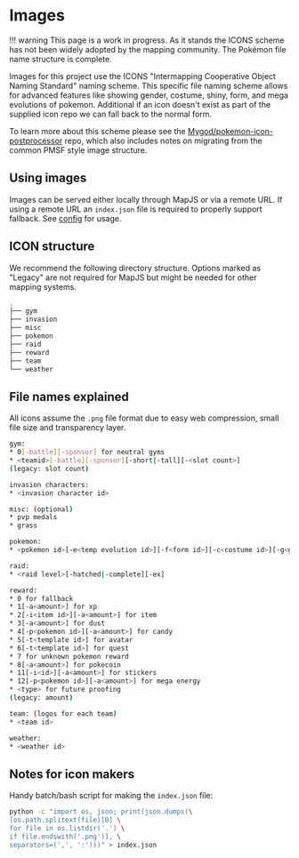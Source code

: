 # Images

!!! warning
    This page is a work in progress. As it stands the ICONS scheme has not been widely
    adopted by the mapping community. The Pokémon file name structure is complete.

Images for this project use the ICONS "Intermapping Cooperative Object Naming Standard"
naming scheme. This specific file naming scheme allows for advanced features like
showing gender, costume, shiny, form, and mega evolutions of pokemon. Additional if an
icon doesn't exist as part of the supplied icon repo we can fall back to the normal form.

To learn more about this scheme please see the [Mygod/pokemon-icon-postprocessor] repo,
which also includes notes on migrating from the common PMSF style image structure.

## Using images

Images can be served either locally through MapJS or via a remote URL. If using a
remote URL an `index.json` file is required to properly support fallback.
See [config](config.md) for usage.

## ICON structure

We recommend the following directory structure. Options marked as "Legacy" are
not required for MapJS but might be needed for other mapping systems.

```sh
.
├── gym
├── invasion
├── misc
├── pokemon
├── raid
├── reward
├── team
└── weather
```

## File names explained

All icons assume the `.png` file format due to easy web compression, small file size
and transparency layer.

```sh
gym:
* 0[-battle][-sponsor] for neutral gyms
* <teamid>[-battle][-sponsor][-short|-tall][-<slot count>]
(legacy: slot count)

invasion characters:
* <invasion character id>

misc: (optional)
* pvp medals
* grass

pokemon:
* <pokemon id>[-e<temp evolution id>][-f<form id>][-c<costume id>][-g<gender id>][-shiny]

raid:
* <raid level>[-hatched|-complete][-ex]

reward:
* 0 for fallback
* 1[-a<amount>] for xp
* 2[-i<item id>][-a<amount>] for item
* 3[-a<amount>] for dust
* 4[-p<pokemon id>][-a<amount>] for candy
* 5[-t<template id>] for avatar
* 6[-t<template id>] for quest
* 7 for unknown pokemon reward
* 8[-a<amount>] for pokecoin
* 11[-i<id>][-a<amount>] for stickers
* 12[-p<pokemon id>][-a<amount>] for mega energy
* <type> for future proofing
(legacy: amount)

team: (logos for each team)
* <team id>

weather:
* <weather id>
```

## Notes for icon makers

Handy batch/bash script for making the `index.json` file:

```sh
python -c "import os, json; print(json.dumps(\
[os.path.splitext(file)[0] \
for file in os.listdir('.') \
if file.endswith('.png')], \
separators=(',', ':')))" > index.json
```

[Mygod/pokemon-icon-postprocessor]: https://github.com/Mygod/pokemon-icon-postprocessor
[PMSF]: https://github.com/pmsf/PMSF
